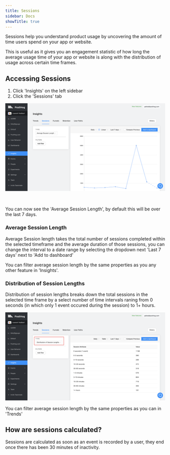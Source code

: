 ```yaml
---
title: Sessions
sidebar: Docs
showTitle: true
---
```


Sessions help you understand product usage by uncovering the amount of time users spend on your app or website.

This is useful as it gives you an engagement statistic of how long the average usage time of your app or website is along with the distribution of usage across certain time frames.

## Accessing Sessions


1. Click 'Insights' on the left sidebar
2. Click the 'Sessions' tab

![Sessions Page](../../images/features/sessions/sessions-page.png)

<br />

You can now see the 'Average Session Length', by default this will be over the last 7 days.

### Average Session Length

Average Session length takes the total number of sessions completed within the selected timeframe and the average duration of those sessions, you can change the interval to a date range by selecting the dropdown next 'Last 7 days' next to 'Add to dashboard'

You can filter average session length by the same properties as you any other feature in 'Insights'.

### Distribution of Session Lengths

Distribution of session lengths breaks down the total sessions in the selected time frame by a select number of time intervals raning from 0 seconds (in which only 1 event occured during the session) to 1+ hours.

![Distribution of session lengths](../../images/features/sessions/sessions-distribution.png)

You can filter average session length by the same properties as you can in 'Trends'

## How are sessions calculated?

Sessions are calculated as soon as an event is recorded by a user, they end once there has been 30 minutes of inactivity.
